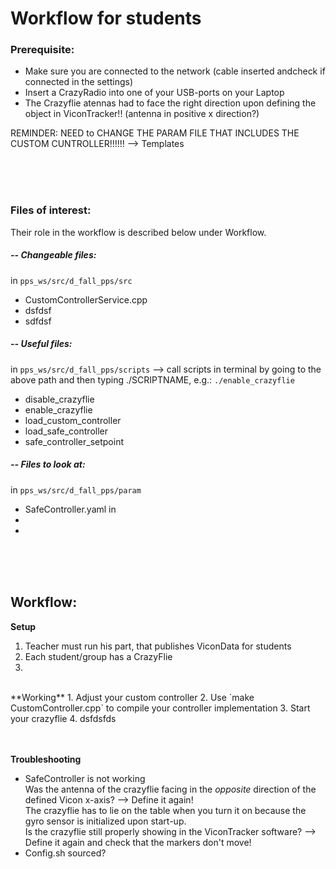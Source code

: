 # Workflow for students

### Prerequisite:
* Make sure you are connected to the network (cable inserted andcheck if connected in the settings)
* Insert a CrazyRadio into one of your USB-ports on your Laptop
* The Crazyflie atennas had to face the right direction upon defining the object in ViconTracker!! (antenna in positive x direction?)


REMINDER: NEED to CHANGE THE PARAM FILE THAT INCLUDES THE CUSTOM CUNTROLLER!!!!!!
--> Templates



<br><br><br>
### Files of interest:
Their role in the workflow is described below under Workflow.

##### -- Changeable files:
in `pps_ws/src/d_fall_pps/src`
* CustomControllerService.cpp
* dsfdsf
* sdfdsf

##### -- Useful files:
in `pps_ws/src/d_fall_pps/scripts`
--> call scripts in terminal by going to the above path and then typing ./SCRIPTNAME, e.g.: `./enable_crazyflie`
* disable_crazyflie
* enable_crazyflie
* load_custom_controller
* load_safe_controller
* safe_controller_setpoint


##### -- Files to look at:
in `pps_ws/src/d_fall_pps/param`
* SafeController.yaml
in
*
*

<br><br><br>
## Workflow:
**Setup**
1.  Teacher must run his part, that publishes ViconData for students
2.  Each student/group has a CrazyFlie
3.  

<br>
**Working**
1.  Adjust your custom controller
2.  Use `make CustomController.cpp` to compile your controller implementation
3.  Start your crazyflie
4.  dsfdsfds

<br><br>
**Troubleshooting**
- SafeController is not working <br>
Was the antenna of the crazyflie facing in the *opposite* direction of the defined Vicon x-axis? --> Define it again! <br>
The crazyflie has to lie on the table when you turn it on because the gyro sensor is initialized upon start-up. <br>
Is the crazyflie still properly showing in the ViconTracker software? --> Define it again and check that the markers don't move!
- Config.sh sourced? <br>
